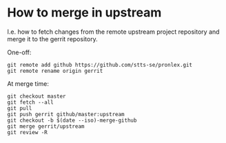 # How to merge in upstream

I.e. how to fetch changes from the remote upstream project repository and merge it to the gerrit repository.

One-off:
```
git remote add github https://github.com/stts-se/pronlex.git
git remote rename origin gerrit
```

At merge time:
```
git checkout master
git fetch --all
git pull
git push gerrit github/master:upstream
git checkout -b $(date --iso)-merge-github
git merge gerrit/upstream
git review -R
```
